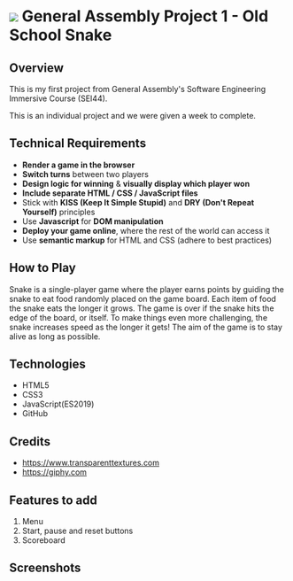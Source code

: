 # ![](https://ga-dash.s3.amazonaws.com/production/assets/logo-9f88ae6c9c3871690e33280fcf557f33.png) General Assembly Project 1 - Old School Snake

## Overview
This is my first project from General Assembly's Software Engineering Immersive Course (SEI44). 

This is an individual project and we were given a week to complete.


## Technical Requirements

* **Render a game in the browser**
* **Switch turns** between two players
* **Design logic for winning** & **visually display which player won**
* **Include separate HTML / CSS / JavaScript files**
* Stick with **KISS (Keep It Simple Stupid)** and **DRY (Don't Repeat Yourself)** principles
* Use **Javascript** for **DOM manipulation**
* **Deploy your game online**, where the rest of the world can access it
* Use **semantic markup** for HTML and CSS (adhere to best practices)


## How to Play
  Snake is a single-player game where the player earns points by guiding the snake to eat food randomly placed on the game board. Each item of food the snake eats the longer it grows. The game is over if the snake hits the edge of the board, or itself. To make things even more challenging, the snake increases speed as the longer it gets!
  The aim of the game is to stay alive as long as possible.


## Technologies
* HTML5
* CSS3
* JavaScript(ES2019)
* GitHub


## Credits
* https://www.transparenttextures.com
* https://giphy.com


## Features to add
1. Menu
2. Start, pause and reset buttons
3. Scoreboard


## Screenshots


